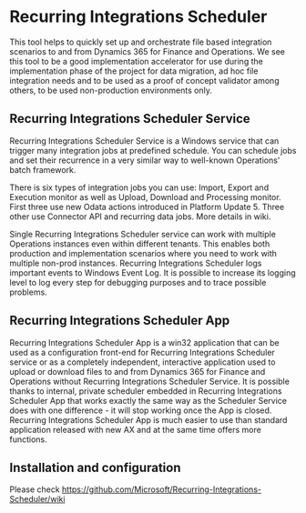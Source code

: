 # Recurring Integrations Scheduler

This tool helps to quickly set up and orchestrate file based integration scenarios to and from Dynamics 365 for Finance and Operations. We see this tool to be a good implementation accelerator for use during the implementation phase of the project for data migration, ad hoc file integration needs and to be used as a proof of concept validator among others, to be used non-production environments only. 

## Recurring Integrations Scheduler Service

Recurring Integrations Scheduler Service is a Windows service that can trigger many integration jobs at predefined schedule. You can schedule jobs and set their recurrence in a very similar way to well-known Operations' batch framework.

There is six types of integration jobs you can use: Import, Export and Execution monitor as well as Upload, Download and Processing monitor. First three use new Odata actions introduced in Platform Update 5. Three other use Connector API and recurring data jobs.
More details in wiki.

Single Recurring Integrations Scheduler service can work with multiple Operations instances even within different tenants. This enables both production and implementation scenarios where you need to work with multiple non-prod instances. Recurring Integrations Scheduler logs important events to Windows Event Log. It is possible to increase its logging level to log every step for debugging purposes and to trace possible problems.

## Recurring Integrations Scheduler App

Recurring Integrations Scheduler App is a win32 application that can be used as a configuration front-end for Recurring Integrations Scheduler service or as a completely independent, interactive application used to upload or download files to and from Dynamics 365 for Finance and Operations without Recurring Integrations Scheduler Service.
It is possible thanks to internal, private scheduler embedded in Recurring Integrations Scheduler App that works exactly the same way as the Scheduler Service does with one difference - it will stop working once the App is closed. Recurring Integrations Scheduler App is much easier to use than standard application released with new AX and at the same time offers more functions.

## Installation and configuration

Please check https://github.com/Microsoft/Recurring-Integrations-Scheduler/wiki
